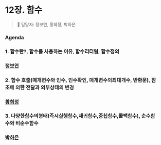 # 12장. 함수
> 👩‍ 담당자: 정보연, 황희정, 박하은<br/>

### Agenda

### 1. 함수란?, 함수를 사용하는 이유, 함수리터럴, 함수정의
### [정보연](정보연.md)<br/>

### 2. 함수 호출(매개변수와 인수, 인수확인, 매개변수의최대개수, 반환문), 참조에 의한 전달과 외부상태의 변경
### [황희정](황희정.md)<br/>

### 3. 다양한함수의형태(즉시실행함수,재귀함수,중첩함수,콜백함수), 순수함수와 비순수함수
### [박하은](박하은.md)<br/>
